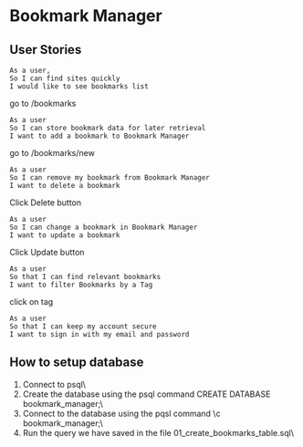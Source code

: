 # Bookmark Manager
## User Stories
```
As a user,
So I can find sites quickly
I would like to see bookmarks list
```
go to /bookmarks
```
As a user
So I can store bookmark data for later retrieval
I want to add a bookmark to Bookmark Manager
```
go to /bookmarks/new
```
As a user
So I can remove my bookmark from Bookmark Manager
I want to delete a bookmark
```
Click Delete button
```
As a user
So I can change a bookmark in Bookmark Manager
I want to update a bookmark
```
Click Update button

```
As a user
So that I can find relevant bookmarks
I want to filter Bookmarks by a Tag
```
click on tag
```
As a user
So that I can keep my account secure
I want to sign in with my email and password
```

## How to setup database
1. Connect to psql\
2. Create the database using the psql command CREATE DATABASE bookmark_manager;\
3. Connect to the database using the pqsl command \c bookmark_manager;\
4. Run the query we have saved in the file 01_create_bookmarks_table.sql\